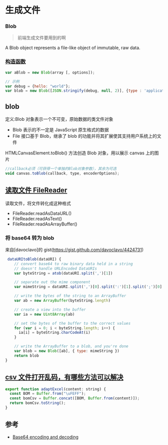 # 生成文件

### Blob

> 前端生成文件要用到的啊

A Blob object represents a file-like object of immutable, raw data.

### [构造函数](https://developer.mozilla.org/en-US/docs/Web/API/Blob/Blob)

```js
var aBlob = new Blob(array [, options]);

// 示例
var debug = {hello: "world"};
var blob = new Blob([JSON.stringify(debug, null, 2)], {type : 'application/json'});
```

## blob

定义:Blob 对象表示一个不可变，原始数据的类文件对象

- Blob 表示的不一定是 JavaScript 原生格式的数据
- File 接口基于 Blob，继承了 blob 的功能并将其扩展使其支持用户系统上的文件

HTMLCanvasElement.toBlob() 方法创造 Blob 对象，用以展示 canvas 上的图片

```js
//callback必须（可获得一个单独的Blob对象参数），其余为可选
void canvas.toBlob(callback, type, encoderOptions);
```

## [读取文件 FileReader](https://developer.mozilla.org/en-US/docs/Web/API/FileReader)

读取文件，将文件转化成这种格式

- FileReader.readAsDataURL()
- FileReader.readAsText()
- FileReader.readAsArrayBuffer()

### 将 base64 转为 blob

来自[davoclavo]的 gist(https://gist.github.com/davoclavo/4424731)

```js
 dataURItoBlob(dataURI) {
    // convert base64 to raw binary data held in a string
    // doesn't handle URLEncoded DataURIs
    var byteString = atob(dataURI.split(',')[1])

    // separate out the mime component
    var mimeString = dataURI.split(',')[0].split(':')[1].split(';')[0]

    // write the bytes of the string to an ArrayBuffer
    var ab = new ArrayBuffer(byteString.length)

    // create a view into the buffer
    var ia = new Uint8Array(ab)

    // set the bytes of the buffer to the correct values
    for (var i = 0; i < byteString.length; i++) {
      ia[i] = byteString.charCodeAt(i)
    }

    // write the ArrayBuffer to a blob, and you're done
    var blob = new Blob([ab], { type: mimeString })
    return blob
}
```

## [csv 文件打开乱码，有哪些方法可以解决](https://www.zhihu.com/question/21869078)

```js
export function adaptExcel(content: string) {
  const BOM = Buffer.from("\uFEFF");
  const bomCsv = Buffer.concat([BOM, Buffer.from(content)]);
  return bomCsv.toString();
}
```

## 参考

- [Base64 encoding and decoding](https://developer.mozilla.org/en-US/docs/Web/API/WindowBase64/Base64_encoding_and_decoding)
